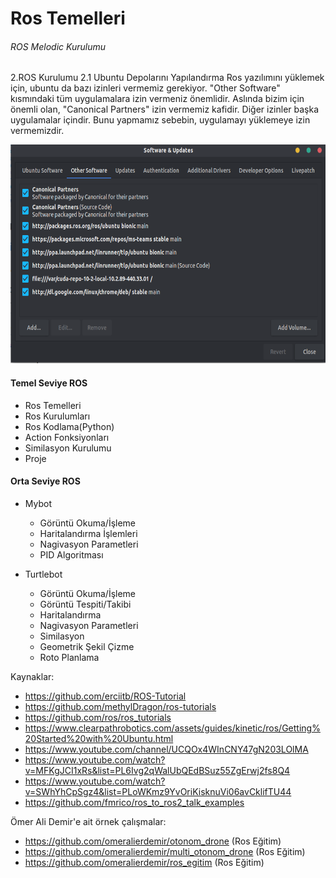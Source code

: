 # Ros Temelleri

###### ROS Melodic Kurulumu

2.ROS Kurulumu
2.1 Ubuntu Depolarını Yapılandırma
Ros yazılımını yüklemek için, ubuntu da bazı izinleri vermemiz gerekiyor. "Other Software" kısmındaki tüm uygulamalara izin vermeniz önemlidir. Aslında bizim için önemli olan, "Canonical Partners" izin vermemiz kafidir. Diğer izinler başka uygulamalar içindir. Bunu yapmamız sebebin, uygulamayı yüklemeye izin vermemizdir.

<img height="350" src="/images/ubuntu.png"/>


#### Temel Seviye ROS
* Ros Temelleri
* Ros Kurulumları
* Ros Kodlama(Python)
* Action Fonksiyonları
* Similasyon Kurulumu
* Proje

#### Orta Seviye ROS

* Mybot

  * Görüntü Okuma/İşleme
  * Haritalandırma İşlemleri
  * Nagivasyon Parametleri
  * PID Algoritması
  
* Turtlebot

   * Görüntü Okuma/İşleme
   * Görüntü Tespiti/Takibi
   * Haritalandırma
   * Nagivasyon Parametleri
   * Similasyon
   * Geometrik Şekil Çizme
   * Roto Planlama

Kaynaklar:

* https://github.com/erciitb/ROS-Tutorial
* https://github.com/methylDragon/ros-tutorials
* https://github.com/ros/ros_tutorials
* https://www.clearpathrobotics.com/assets/guides/kinetic/ros/Getting%20Started%20with%20Ubuntu.html
* https://www.youtube.com/channel/UCQOx4WInCNY47gN203LOlMA
* https://www.youtube.com/watch?v=MFKgJCI1xRs&list=PL6Ivg2qWalUbQEdBSuz55ZgErwj2fs8Q4
* https://www.youtube.com/watch?v=SWhYhCpSgz4&list=PLoWKmz9YvOriKisknuVi06avCklifTU44
* https://github.com/fmrico/ros_to_ros2_talk_examples

Ömer Ali Demir'e ait örnek çalışmalar:

* https://github.com/omeralierdemir/otonom_drone            (Ros Eğitim)
* https://github.com/omeralierdemir/multi_otonom_drone      (Ros Eğitim)
* https://github.com/omeralierdemir/ros_egitim              (Ros Eğitim)
